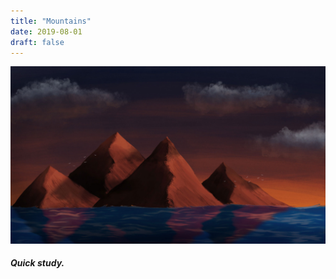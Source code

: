 ```yaml
---
title: "Mountains"
date: 2019-08-01
draft: false
---
```


![image1](mountains-001.jpg)

##### Quick study.